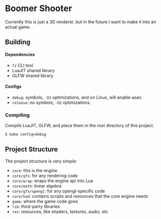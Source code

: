 # Boomer Shooter
Currently this is just a 3D renderer, but in the future I want to make it into an actual game.

## Building
#### Dependencies
- `7z` CLI tool
- LuaJIT shared library
- GLFW shared library
#### Configs
- `debug`: symbols, `-O2` optimizations, and on Linux, will enable asan.
- `release`: no symbols, `-O2` optimizations.
### Compiling
Compile LuaJIT, GLFW, and place them in the root directory of this project.
```bash
$ make config=debug
```
## Project Structure
The project structure is very simple:
- `core`: this is the engine
- `core/gfx`: for any rendering code
- `core/wrap`: wraps the engine api into Lua
- `core/math`: linear algebra
- `core/gfx/opengl`: for any opengl-specific code
- `core/had`: contains scripts and resources that the core engine needs
- `game`: where the game code goes
- `lib`: third-party libraries
- `res`: resources, like shaders, textures, audio, etc
